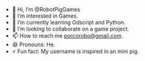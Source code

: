 - 👋 Hi, I’m @RobotPigGames
- 👀 I’m interested in Games.
- 🌱 I’m currently learning Gdscript and Python.
- 💞️ I’m looking to collaborate on a game project.
- 📫 How to reach me porcorobo@gmail.com.
- 😄 Pronouns: He.
- ⚡ Fun fact: My username is inspired in an mini pig.

<!---
RobotPigGames/RobotPigGames is a ✨ special ✨ repository because its `README.md` (this file) appears on your GitHub profile.
You can click the Preview link to take a look at your changes.
--->
